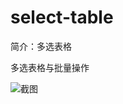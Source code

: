 # select-table

简介：多选表格

多选表格与批量操作

![截图](https://user-images.githubusercontent.com/6414178/44146037-6cf5df18-a0c0-11e8-824b-b8d12eddeeaa.png)
